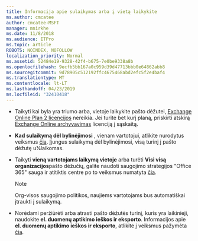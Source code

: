 ```yaml
---
title: Informacija apie sulaikymas arba į vietą laikykite
ms.author: cmcatee
author: cmcatee-MSFT
manager: mnirkhe
ms.date: 11/8/2018
ms.audience: ITPro
ms.topic: article
ROBOTS: NOINDEX, NOFOLLOW
localization_priority: Normal
ms.assetid: 52484e19-9328-42f4-b675-7e0be9338a8b
ms.openlocfilehash: 9ecfb5bb167a0c959d39d47713bbb0e64862abb8
ms.sourcegitcommit: 9d78905c512192ffc4675468abd2efc5f2e4baf4
ms.translationtype: MT
ms.contentlocale: lt-LT
ms.lasthandoff: 04/23/2019
ms.locfileid: "32410418"
---
```

- Taikyti kai byla yra triumo arba, vietoje laikykite pašto dėžutei, [Exchange Online Plan 2 licencijos](https://docs.microsoft.com/office365/servicedescriptions/office-365-platform-service-description/office-365-plan-options) nereikia. Jei turite bet kurį planą, priskirti atskirą [Exchange Online archyvavimas](https://docs.microsoft.com/office365/servicedescriptions/exchange-online-archiving-service-description/exchange-online-archiving-service-description) licenciją į sąskaitą. 
    
- **Kad sulaikymą dėl bylinėjimosi** , vienam vartotojui, atlikite nurodytus veiksmus [čia](https://docs.microsoft.com/office365/SecurityCompliance/place-a-mailbox-on-litigation-hold). Įjungus sulaikymą dėl bylinėjimosi, visą turinį į pašto dėžutę u¾laikomas.
    
- Taikyti **vieną vartotojams laikymą vietoje** arba turėti **Visi visą organizacijos**pašto dėžučių, galite naudoti saugojimo strategijos "Office 365" sauga ir atitiktis centre po to veiksmus numatyta [čia](https://docs.microsoft.com/Office365/securitycompliance/retention-policies ).
    
    > [!NOTE]
    > Org-visos saugojimo politikos, naujiems vartotojams bus automatiškai įtraukti į sulaikymą. 
  
- Norėdami peržiūrėti arba atrasti pašto dėžutės turinį, kuris yra laikinieji, naudokite **el. duomenų aptikimo ieškos ir eksporto**. Informacijos apie **el. duomenų aptikimo ieškos ir eksporto**, atlikite į veiksmus pažymėta [čia](https://docs.microsoft.com/office365/securitycompliance/export-search-results).
    

